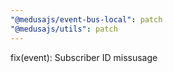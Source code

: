```yaml
---
"@medusajs/event-bus-local": patch
"@medusajs/utils": patch
---
```


fix(event): Subscriber ID missusage
